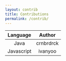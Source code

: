 ```yaml
---
layout: contrib
title: Contributions
permalink: /contrib/
---
```


| Language |    Author    |
|:--------:|:------------:|
|   Java   |   crnbrdrck  |
|Javascript|    ivanyoo   |

